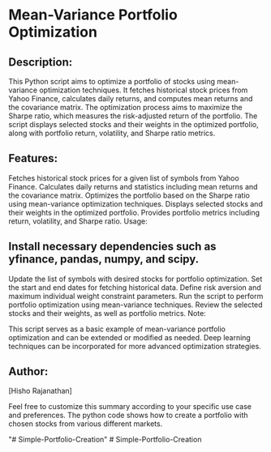 # Mean-Variance Portfolio Optimization

## Description:
This Python script aims to optimize a portfolio of stocks using mean-variance optimization techniques. It fetches historical stock prices from Yahoo Finance, calculates daily returns, and computes mean returns and the covariance matrix. The optimization process aims to maximize the Sharpe ratio, which measures the risk-adjusted return of the portfolio. The script displays selected stocks and their weights in the optimized portfolio, along with portfolio return, volatility, and Sharpe ratio metrics.

## Features:

Fetches historical stock prices for a given list of symbols from Yahoo Finance.
Calculates daily returns and statistics including mean returns and the covariance matrix.
Optimizes the portfolio based on the Sharpe ratio using mean-variance optimization techniques.
Displays selected stocks and their weights in the optimized portfolio.
Provides portfolio metrics including return, volatility, and Sharpe ratio.
Usage:

## Install necessary dependencies such as yfinance, pandas, numpy, and scipy.
Update the list of symbols with desired stocks for portfolio optimization.
Set the start and end dates for fetching historical data.
Define risk aversion and maximum individual weight constraint parameters.
Run the script to perform portfolio optimization using mean-variance techniques.
Review the selected stocks and their weights, as well as portfolio metrics.
Note:

This script serves as a basic example of mean-variance portfolio optimization and can be extended or modified as needed.
Deep learning techniques can be incorporated for more advanced optimization strategies.

## Author:
[Hisho Rajanathan]

Feel free to customize this summary according to your specific use case and preferences.
The python code shows how to create a portfolio with chosen stocks from various different markets. 

"# Simple-Portfolio-Creation" 
#   S i m p l e - P o r t f o l i o - C r e a t i o n  
 